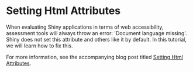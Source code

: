 # Setting Html Attributes

When evaluating Shiny applications in terms of web accessibility, assessment tools will always throw an error: 'Document language missing'. Shiny does not set this attribute and others like it by default. In this tutorial, we will learn how to fix this.

For more information, see the accompanying blog post titled [Setting Html Attributes](https://davidruvolo51.github.io/shinytutorials/tutorials/setting-html-attributes/).